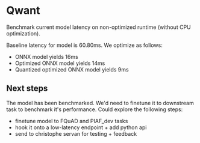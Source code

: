 # Qwant

Benchmark current model latency on non-optimized runtime (without CPU optimization).

Baseline latency for model is 60.80ms. We optimize as follows:
- ONNX model yields 16ms
- Optimized ONNX model yields 14ms
- Quantized optimized ONNX model yields 9ms

## Next steps

The model has been benchmarked. We'd need to finetune it to downstream task to benchmark it's performance. Could explore the following steps:
- finetune model to FQuAD and PIAF_dev tasks
- hook it onto a low-latency endpoint + add python api
- send to christophe servan for testing + feedback